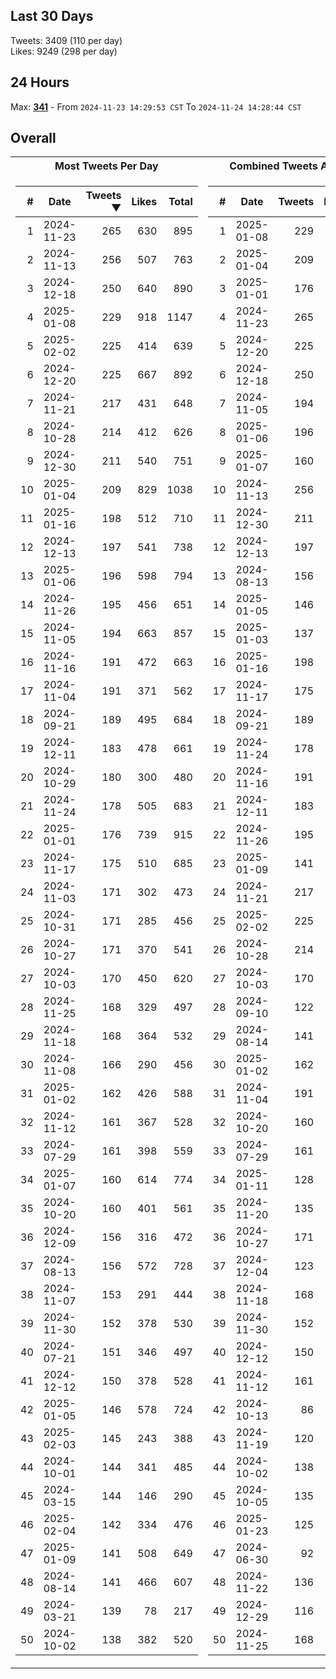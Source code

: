 ## Last 30 Days
Tweets: 3409 (110 per day)\
Likes: 9249 (298 per day)

## 24 Hours
Max: [**341**](../misc/most-tweets_24-hr.csv) - From `2024-11-23 14:29:53 CST` To `2024-11-24 14:28:44 CST`

## Overall
<table>
<tr><th>Most Tweets Per Day</th><th>Combined Tweets And Likes</th></tr><tr><td>


|#|Date|Tweets ▼|Likes|Total|
|--:|--|--:|--:|--:|
|1|2024-11-23|265|630|895|
|2|2024-11-13|256|507|763|
|3|2024-12-18|250|640|890|
|4|2025-01-08|229|918|1147|
|5|2025-02-02|225|414|639|
|6|2024-12-20|225|667|892|
|7|2024-11-21|217|431|648|
|8|2024-10-28|214|412|626|
|9|2024-12-30|211|540|751|
|10|2025-01-04|209|829|1038|
|11|2025-01-16|198|512|710|
|12|2024-12-13|197|541|738|
|13|2025-01-06|196|598|794|
|14|2024-11-26|195|456|651|
|15|2024-11-05|194|663|857|
|16|2024-11-16|191|472|663|
|17|2024-11-04|191|371|562|
|18|2024-09-21|189|495|684|
|19|2024-12-11|183|478|661|
|20|2024-10-29|180|300|480|
|21|2024-11-24|178|505|683|
|22|2025-01-01|176|739|915|
|23|2024-11-17|175|510|685|
|24|2024-11-03|171|302|473|
|25|2024-10-31|171|285|456|
|26|2024-10-27|171|370|541|
|27|2024-10-03|170|450|620|
|28|2024-11-25|168|329|497|
|29|2024-11-18|168|364|532|
|30|2024-11-08|166|290|456|
|31|2025-01-02|162|426|588|
|32|2024-11-12|161|367|528|
|33|2024-07-29|161|398|559|
|34|2025-01-07|160|614|774|
|35|2024-10-20|160|401|561|
|36|2024-12-09|156|316|472|
|37|2024-08-13|156|572|728|
|38|2024-11-07|153|291|444|
|39|2024-11-30|152|378|530|
|40|2024-07-21|151|346|497|
|41|2024-12-12|150|378|528|
|42|2025-01-05|146|578|724|
|43|2025-02-03|145|243|388|
|44|2024-10-01|144|341|485|
|45|2024-03-15|144|146|290|
|46|2025-02-04|142|334|476|
|47|2025-01-09|141|508|649|
|48|2024-08-14|141|466|607|
|49|2024-03-21|139|78|217|
|50|2024-10-02|138|382|520|

</td><td>


|#|Date|Tweets|Likes|Total ▼|
|--:|--|--:|--:|--:|
|1|2025-01-08|229|918|1147|
|2|2025-01-04|209|829|1038|
|3|2025-01-01|176|739|915|
|4|2024-11-23|265|630|895|
|5|2024-12-20|225|667|892|
|6|2024-12-18|250|640|890|
|7|2024-11-05|194|663|857|
|8|2025-01-06|196|598|794|
|9|2025-01-07|160|614|774|
|10|2024-11-13|256|507|763|
|11|2024-12-30|211|540|751|
|12|2024-12-13|197|541|738|
|13|2024-08-13|156|572|728|
|14|2025-01-05|146|578|724|
|15|2025-01-03|137|585|722|
|16|2025-01-16|198|512|710|
|17|2024-11-17|175|510|685|
|18|2024-09-21|189|495|684|
|19|2024-11-24|178|505|683|
|20|2024-11-16|191|472|663|
|21|2024-12-11|183|478|661|
|22|2024-11-26|195|456|651|
|23|2025-01-09|141|508|649|
|24|2024-11-21|217|431|648|
|25|2025-02-02|225|414|639|
|26|2024-10-28|214|412|626|
|27|2024-10-03|170|450|620|
|28|2024-09-10|122|495|617|
|29|2024-08-14|141|466|607|
|30|2025-01-02|162|426|588|
|31|2024-11-04|191|371|562|
|32|2024-10-20|160|401|561|
|33|2024-07-29|161|398|559|
|34|2025-01-11|128|426|554|
|35|2024-11-20|135|412|547|
|36|2024-10-27|171|370|541|
|37|2024-12-04|123|410|533|
|38|2024-11-18|168|364|532|
|39|2024-11-30|152|378|530|
|40|2024-12-12|150|378|528|
|41|2024-11-12|161|367|528|
|42|2024-10-13|86|438|524|
|43|2024-11-19|120|402|522|
|44|2024-10-02|138|382|520|
|45|2024-10-05|135|382|517|
|46|2025-01-23|125|385|510|
|47|2024-06-30|92|413|505|
|48|2024-11-22|136|363|499|
|49|2024-12-29|116|381|497|
|50|2024-11-25|168|329|497|

</td><tr>
</table>


